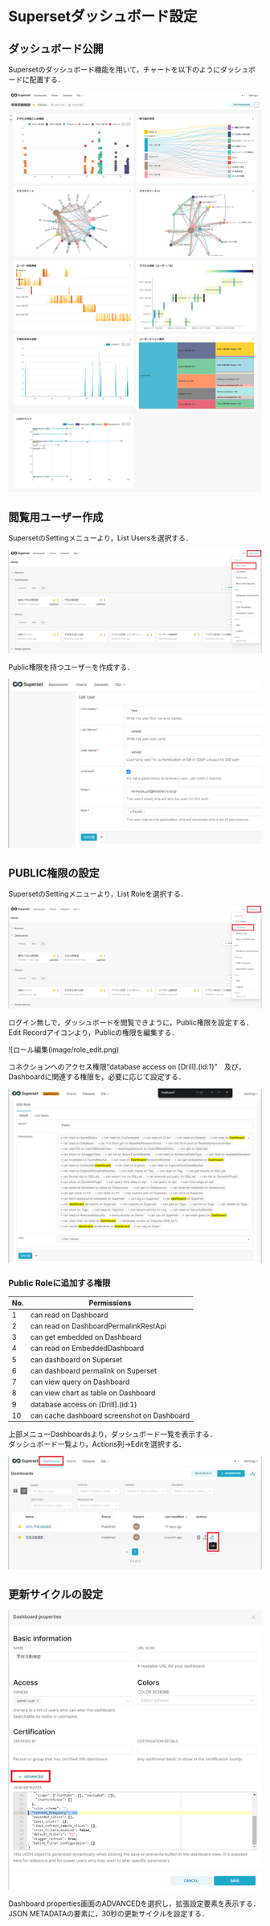 # Supersetダッシュボード設定
## ダッシュボード公開
Supersetのダッシュボード機能を用いて，チャートを以下のようにダッシュボードに配置する．  

![ダッシュボード画像](image/dashboard.png)

## 閲覧用ユーザー作成
SupersetのSettingメニューより，List Usersを選択する．  

![メニュー：ユーザー](image/menu_user.png)

Public権限を持つユーザーを作成する．  

![ユーザー作成](image/user_free.png)

## PUBLIC権限の設定
SupersetのSettingメニューより，List Roleを選択する．  

![メニュー：ロール](image/menu_role.png)

ログイン無しで，ダッシュボードを閲覧できように，Public権限を設定する．  
Edit Recordアイコンより，Publicの権限を編集する．  

![ロール編集(image/role_edit.png)

コネクションへのアクセス権限“database access on [Drill].(id:1)”　及び，Dashboardに関連する権限を，必要に応じて設定する．

![ロール追加](image/role.png)

### Public Roleに追加する権限
|No.|Permissions|
|----|-----|
|1|can read on Dashboard|
|2|can read on DashboardPermalinkRestApi|
|3|can get embedded on Dashboard|
|4|can read on EmbeddedDashboard|
|5|can dashboard on Superset|
|6|can dashboard permalink on Superset|
|7|can view query on Dashboard|
|8|can view chart as table on Dashboard|
|9|database access on [Drill].(id:1)|
|10|can cache dashboard screenshot on Dashboard|

上部メニューDashboardsより，ダッシュボード一覧を表示する．  
ダッシュボード一覧より，Actions列→Editを選択する．  

![ダッシュボード編集](image/dashboard_edit.png)

## 更新サイクルの設定
![更新サイクルの設定](image/refresh.png)

Dashboard properties画面のADVANCEDを選択し，拡張設定要素を表示する．  
JSON METADATAの要素に，30秒の更新サイクルを設定する．  

